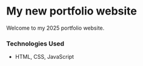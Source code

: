 # My new portfolio website
Welcome to my 2025 portfolio website. 

### Technologies Used
* HTML, CSS, JavaScript

